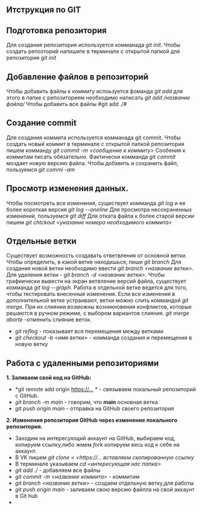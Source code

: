 ## Итструкция по GIT

## Подготовка репозитория
Для создания репозитория используется комманада *git init*. Чтобы создать репозторий напишите в терминале с открытой папкой для репозитория *git init*

## Добавление файлов в репозиторий
Чтобы добавить файлы к коммиту испоьзуется фоманда *git add*
для этого в папке с репозиторием необходимо написать *git add /название файла/* 
Чтобы добавить все файлы #git add ./#
 

## Создание commit
Для создания коммита используется комманада git commit. Чтобы создать новый коммит в терминале с открытой папкой репозитория пишем комманду *git commit -m <сообщение к коммиту>* Сообения к коммитам писать обязательно.  Фактически комманда *git commit* моздает новую версию файла. Чтобы добавить и сохранить файл, пользуемся 
*git commi -am*


## Просмотр изменения данных. 
Чтобы посмотреть все изменения, существует комманда *git log* и ее более короткая версия *git log --oneline* Для просмотра несохраненных изменений, пользуемся *git diff*
Для отката файла к более старой версии пишем *git chtckout <указание номера необходимого коммита>*

## Отдельные ветки
Существует возможность создавать ответвления от основной ветки. Чтобы определить, в какой ветке находишься, пиши *git branch* Для создания новой ветки необходимо ввести *git branch <название ветки>*. Для удаления ветки - *git branch -d <название ветки>*. Чтобы графиически вывести на экран ветвление версий файла, существует комманда 
*git log --graph*. Работа в отдельной ветке ведется для того, чтобы тестировать внесенные изменения. Если все изменения в дополнительной ветке устраивают, ветки можно слить коммандой *git merge*. При их слиянии возможны возникновения конфликтов, которые решаются в ручном режиме, с выбором вариантов слияния. *git merge aborte* -отменить слияние веток. 
-  *git reflog* - показывает все перемещения между ветками
-  *git checkout -b <имя ветки>* - комманда создания и перемещения в новую ветку   
 
## Работа с удаленными репозиториями

**1. Заливаем свой код на GitHub:**
- *git remote add origin <https://...> * - связываем локальный репозиторий с GitHub.
- *git branch -m main* - говорим, что **main** основная ветка
- *git push origin main* - отправка на GitHub своего репозитория

**2. Изменения репозитория GitHub через изменение локального репозитория.**
- Заходим на интересующий аккаунт на GitHub, выбираем код, копируем ссылку,либо жмем *fork* копируем весь код к себе на аккаунт.
- В VK пишем *git clone < <https://... вставляем скопированную ссылку*
- В терминале указываем *cd <интересующая нас папка>*
- *git add ./* - добавляем все файлы
- *git commit -m <название коммита>* - коммитим
- *git branch <название ветки>* - создаем отдельную ветку,для работы
- *git push origin main* - заливаем свою версию файлла на свой аккаунт в Git hub
- 










